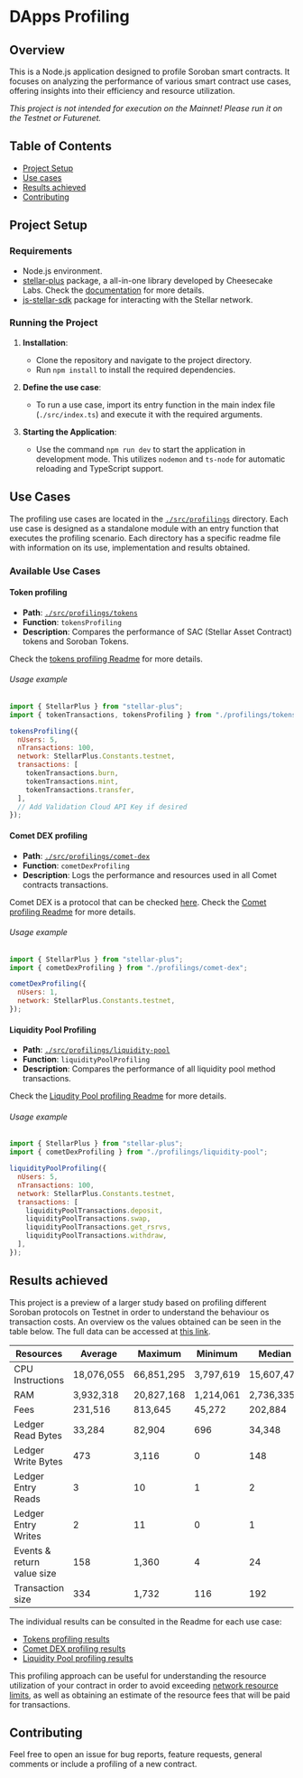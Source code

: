 # DApps Profiling

## Overview

This is a Node.js application designed to profile Soroban smart contracts. It focuses on analyzing the performance of various smart contract use cases, offering insights into their efficiency and resource utilization.

_This project is not intended for execution on the Mainnet! Please run it on the Testnet or Futurenet._

## Table of Contents

- [Project Setup](#project-setup)
- [Use cases](#use-cases)
- [Results achieved](#results-achieved)
- [Contributing](#contributing)

## Project Setup

### Requirements

- Node.js environment.
- [stellar-plus](https://www.npmjs.com/package/stellar-plus) package, a all-in-one library developed by Cheesecake Labs. Check the [documentation](https://cheesecake-labs.gitbook.io/stellar-plus/?utm_source=github&utm_medium=codigo-fonte) for more details.
- [js-stellar-sdk](https://github.com/stellar/js-stellar-sdk) package for interacting with the Stellar network.

### Running the Project

1. **Installation**:

   - Clone the repository and navigate to the project directory.
   - Run `npm install` to install the required dependencies.

2. **Define the use case**:
   - To run a use case, import its entry function in the main index file (`./src/index.ts`) and execute it with the required arguments.
3. **Starting the Application**:
   - Use the command `npm run dev` to start the application in development mode. This utilizes `nodemon` and `ts-node` for automatic reloading and TypeScript support.

## Use Cases

The profiling use cases are located in the [`./src/profilings`](src/profilings) directory. Each use case is designed as a standalone module with an entry function that executes the profiling scenario. Each directory has a specific readme file with information on its use, implementation and results obtained.

### Available Use Cases

#### Token profiling

- **Path**: [`./src/profilings/tokens`](src/profilings/tokens)
- **Function**: `tokensProfiling`
- **Description**: Compares the performance of SAC (Stellar Asset Contract) tokens and Soroban Tokens.

Check the [tokens profiling Readme](./src/profilings/tokens/README.md) for more details.

###### Usage example

```javascript
import { StellarPlus } from "stellar-plus";
import { tokenTransactions, tokensProfiling } from "./profilings/tokens";

tokensProfiling({
  nUsers: 5,
  nTransactions: 100,
  network: StellarPlus.Constants.testnet,
  transactions: [
    tokenTransactions.burn,
    tokenTransactions.mint,
    tokenTransactions.transfer,
  ],
  // Add Validation Cloud API Key if desired
});
```

#### Comet DEX profiling

- **Path**: [`./src/profilings/comet-dex`](src/profilings/comet-dex)
- **Function**: `cometDexProfiling`
- **Description**: Logs the performance and resources used in all Comet contracts transactions.

Comet DEX is a protocol that can be checked [here](https://github.com/CometDEX/comet-contracts-v1/tree/main).
Check the [Comet profiling Readme](src/profilings/comet-dex/README.md) for more details.

###### Usage example

```javascript
import { StellarPlus } from "stellar-plus";
import { cometDexProfiling } from "./profilings/comet-dex";

cometDexProfiling({
  nUsers: 1,
  network: StellarPlus.Constants.testnet,
});
```

#### Liquidity Pool Profiling

- **Path**: [`./src/profilings/liquidity-pool`](src/profilings/liquidity-pool)
- **Function**: `liquidityPoolProfiling`
- **Description**: Compares the performance of all liquidity pool method transactions.

Check the [Liqudity Pool profiling Readme](src/profilings/liquidity-pool/README.md) for more details.

###### Usage example

```javascript
import { StellarPlus } from "stellar-plus";
import { cometDexProfiling } from "./profilings/liquidity-pool";

liquidityPoolProfiling({
  nUsers: 5,
  nTransactions: 100,
  network: StellarPlus.Constants.testnet,
  transactions: [
    liquidityPoolTransactions.deposit,
    liquidityPoolTransactions.swap,
    liquidityPoolTransactions.get_rsrvs,
    liquidityPoolTransactions.withdraw,
  ],
});
```

## Results achieved

This project is a preview of a larger study based on profiling different Soroban protocols on Testnet in order to understand the behaviour os transaction costs. An overview os the values obtained can be seen in the table below. The full data can be accessed at [this link](https://docs.google.com/spreadsheets/d/1s1p_AxmQmBxfGW1s1rCnYjHaJk43gP3UxnZGMztrR-g/edit?usp=sharing).

| Resources                  | Average    | Maximum    | Minimum   | Median     |
| -------------------------- | ---------- | ---------- | --------- | ---------- |
| CPU Instructions           | 18,076,055 | 66,851,295 | 3,797,619 | 15,607,473 |
| RAM                        | 3,932,318  | 20,827,168 | 1,214,061 | 2,736,335  |
| Fees                       | 231,516    | 813,645    | 45,272    | 202,884    |
| Ledger Read Bytes          | 33,284     | 82,904     | 696       | 34,348     |
| Ledger Write Bytes         | 473        | 3,116      | 0         | 148        |
| Ledger Entry Reads         | 3          | 10         | 1         | 2          |
| Ledger Entry Writes        | 2          | 11         | 0         | 1          |
| Events & return value size | 158        | 1,360      | 4         | 24         |
| Transaction size           | 334        | 1,732      | 116       | 192        |

The individual results can be consulted in the Readme for each use case:

- [Tokens profiling results](src/profilings/tokens/readme.md#results-achieved)
- [Comet DEX profiling results](src/profilings/comet-dex/README.md#results-achieved)
- [Liquidity Pool profiling results](src/profilings/liquidity-pool/readme.md#results-achieved)

This profiling approach can be useful for understanding the resource utilization of your contract in order to avoid exceeding [network resource limits](https://soroban.stellar.org/docs/soroban-internals/fees-and-metering#resource-limits), as well as obtaining an estimate of the resource fees that will be paid for transactions.

## Contributing

Feel free to open an issue for bug reports, feature requests, general comments or include a profiling of a new contract.
